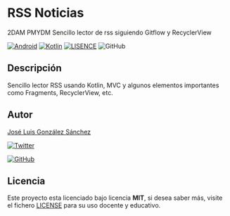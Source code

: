 # RSS Noticias

2DAM PMYDM Sencillo lector de rss siguiendo Gitflow y RecyclerView

[![Android](https://img.shields.io/badge/App-Android-g)](https://www.android.com/intl/es_es/)
[![Kotlin](https://img.shields.io/badge/Code-Kotlin-blue)](https://kotlinlang.org/)
[![LISENCE](https://img.shields.io/badge/Lisence-MIT-green)](https://github.com/joseluisgs/RSSNoticias2020/blob/master/LICENSE)
![GitHub](https://img.shields.io/github/last-commit/joseluisgs/RSSNoticias2020)

## Descripción

Sencillo lector RSS usando Kotlin, MVC y algunos elementos importantes como Fragments, RecyclerView, etc.

## Autor
[José Luis González Sánchez](https://twitter.com/joseluisgonsan) 

[![Twitter](https://img.shields.io/twitter/follow/joseluisgonsan?style=social)](https://twitter.com/joseluisgonsan)

[![GitHub](https://img.shields.io/github/followers/joseluisgs?style=social)](https://github.com/joseluisgs)

## Licencia

Este proyecto esta licenciado bajo licencia **MIT**, si desea saber más, visite el fichero [LICENSE](https://github.com/joseluisgs/RSSNoticias2020/blob/master/LICENSE) para su uso docente y educativo.
